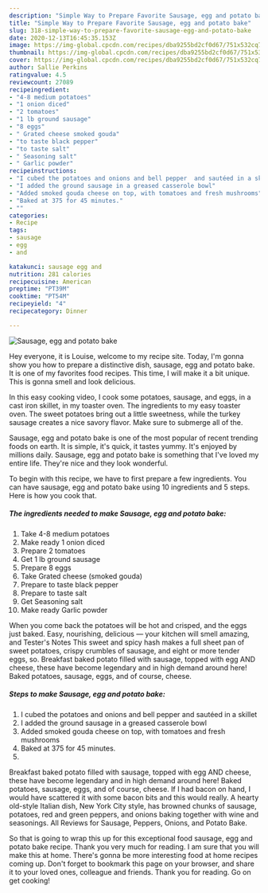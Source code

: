 ```yaml
---
description: "Simple Way to Prepare Favorite Sausage, egg and potato bake"
title: "Simple Way to Prepare Favorite Sausage, egg and potato bake"
slug: 318-simple-way-to-prepare-favorite-sausage-egg-and-potato-bake
date: 2020-12-13T16:45:35.153Z
image: https://img-global.cpcdn.com/recipes/dba9255bd2cf0d67/751x532cq70/sausage-egg-and-potato-bake-recipe-main-photo.jpg
thumbnail: https://img-global.cpcdn.com/recipes/dba9255bd2cf0d67/751x532cq70/sausage-egg-and-potato-bake-recipe-main-photo.jpg
cover: https://img-global.cpcdn.com/recipes/dba9255bd2cf0d67/751x532cq70/sausage-egg-and-potato-bake-recipe-main-photo.jpg
author: Sallie Perkins
ratingvalue: 4.5
reviewcount: 27089
recipeingredient:
- "4-8 medium potatoes"
- "1 onion diced"
- "2 tomatoes"
- "1 lb ground sausage"
- "8 eggs"
- " Grated cheese smoked gouda"
- "to taste black pepper"
- "to taste salt"
- " Seasoning salt"
- " Garlic powder"
recipeinstructions:
- "I cubed the potatoes and onions and bell pepper  and sautéed in a skillet"
- "I added the ground sausage in a greased casserole bowl"
- "Added smoked gouda cheese on top, with tomatoes and fresh mushrooms"
- "Baked at 375 for 45 minutes."
- ""
categories:
- Recipe
tags:
- sausage
- egg
- and

katakunci: sausage egg and 
nutrition: 281 calories
recipecuisine: American
preptime: "PT39M"
cooktime: "PT54M"
recipeyield: "4"
recipecategory: Dinner

---
```



![Sausage, egg and potato bake](https://img-global.cpcdn.com/recipes/dba9255bd2cf0d67/751x532cq70/sausage-egg-and-potato-bake-recipe-main-photo.jpg)

Hey everyone, it is Louise, welcome to my recipe site. Today, I'm gonna show you how to prepare a distinctive dish, sausage, egg and potato bake. It is one of my favorites food recipes. This time, I will make it a bit unique. This is gonna smell and look delicious.

In this easy cooking video, I cook some potatoes, sausage, and eggs, in a cast iron skillet, in my toaster oven. The ingredients to my easy toaster oven. The sweet potatoes bring out a little sweetness, while the turkey sausage creates a nice savory flavor. Make sure to submerge all of the.

Sausage, egg and potato bake is one of the most popular of recent trending foods on earth. It is simple, it's quick, it tastes yummy. It's enjoyed by millions daily. Sausage, egg and potato bake is something that I've loved my entire life. They're nice and they look wonderful.


To begin with this recipe, we have to first prepare a few ingredients. You can have sausage, egg and potato bake using 10 ingredients and 5 steps. Here is how you cook that.

<!--inarticleads1-->

##### The ingredients needed to make Sausage, egg and potato bake:

1. Take 4-8 medium potatoes
1. Make ready 1 onion diced
1. Prepare 2 tomatoes
1. Get 1 lb ground sausage
1. Prepare 8 eggs
1. Take  Grated cheese (smoked gouda)
1. Prepare to taste black pepper
1. Prepare to taste salt
1. Get  Seasoning salt
1. Make ready  Garlic powder


When you come back the potatoes will be hot and crisped, and the eggs just baked. Easy, nourishing, delicious — your kitchen will smell amazing, and Tester&#39;s Notes This sweet and spicy hash makes a full sheet pan of sweet potatoes, crispy crumbles of sausage, and eight or more tender eggs, so. Breakfast baked potato filled with sausage, topped with egg AND cheese, these have become legendary and in high demand around here! Baked potatoes, sausage, eggs, and of course, cheese. 

<!--inarticleads2-->

##### Steps to make Sausage, egg and potato bake:

1. I cubed the potatoes and onions and bell pepper  and sautéed in a skillet
1. I added the ground sausage in a greased casserole bowl
1. Added smoked gouda cheese on top, with tomatoes and fresh mushrooms
1. Baked at 375 for 45 minutes.
1. 


Breakfast baked potato filled with sausage, topped with egg AND cheese, these have become legendary and in high demand around here! Baked potatoes, sausage, eggs, and of course, cheese. If I had bacon on hand, I would have scattered it with some bacon bits and this would really. A hearty old-style Italian dish, New York City style, has browned chunks of sausage, potatoes, red and green peppers, and onions baking together with wine and seasonings. All Reviews for Sausage, Peppers, Onions, and Potato Bake. 

So that is going to wrap this up for this exceptional food sausage, egg and potato bake recipe. Thank you very much for reading. I am sure that you will make this at home. There's gonna be more interesting food at home recipes coming up. Don't forget to bookmark this page on your browser, and share it to your loved ones, colleague and friends. Thank you for reading. Go on get cooking!
